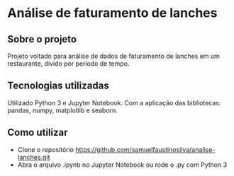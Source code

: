 # Análise de faturamento de lanches 

## Sobre o projeto
Projeto voltado para análise de dados de faturamento de lanches em um restaurante, divido por período de tempo. 

## Tecnologias utilizadas
Utilizado Python 3 e Jupyter Notebook. Com a aplicação das bibliotecas: pandas, numpy, matplotlib e seaborn. 

## Como utilizar
- Clone o repositório https://github.com/samuelfaustinosilva/analise-lanches.git <br>
- Abra o arquivo .ipynb no Jupyter Notebook ou rode o .py com Python 3

